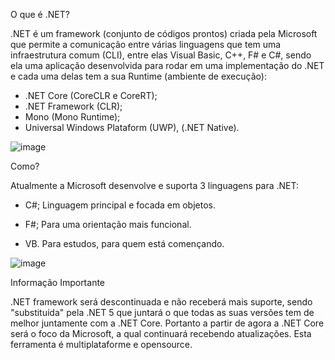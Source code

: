 O que é .NET?

.NET é um framework (conjunto de códigos prontos) criada pela Microsoft que permite a comunicação entre várias linguagens que tem uma infraestrutura comum (CLI), entre elas Visual Basic, C++, F# e C#, sendo ela uma aplicação desenvolvida para rodar em uma implementação do .NET e cada uma delas tem a sua Runtime (ambiente de execução):
- .NET Core (CoreCLR e CoreRT);
- .NET Framework (CLR);
- Mono (Mono Runtime);
- Universal Windows Plataform (UWP), (.NET Native).

![image](https://user-images.githubusercontent.com/86674024/150830507-87970137-98d0-40ad-abcc-3e47cd1c3340.png)


Como?

Atualmente a Microsoft desenvolve e suporta 3 linguagens para .NET:
- C#;
Linguagem principal e focada em objetos.

- F#;
Para uma orientação mais funcional.

- VB.
Para estudos, para quem está començando.

![image](https://user-images.githubusercontent.com/86674024/150832073-98fbe6ac-a935-4210-ab78-713ff83f487e.png)


Informação Importante

.NET framework será descontinuada e não receberá mais suporte, sendo "substituída" pela .NET 5 que juntará o que todas as suas versões tem de melhor juntamente com a .NET Core.
Portanto a partir de agora a .NET Core será o foco da Microsoft, a qual continuará recebendo atualizações. Esta ferramenta é multiplataforme e opensource.
